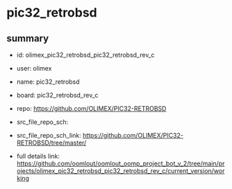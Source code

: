 # pic32_retrobsd
 
## summary 
* id: olimex_pic32_retrobsd_pic32_retrobsd_rev_c
* user: olimex
* name: pic32_retrobsd
* board: pic32_retrobsd_rev_c
* repo: https://github.com/OLIMEX/PIC32-RETROBSD



* src_file_repo_sch: 
* src_file_repo_sch_link: https://github.com/OLIMEX/PIC32-RETROBSD/tree/master/
* full details link: https://github.com/oomlout/oomlout_oomp_project_bot_v_2/tree/main/projects/olimex_pic32_retrobsd_pic32_retrobsd_rev_c/current_version/working  







